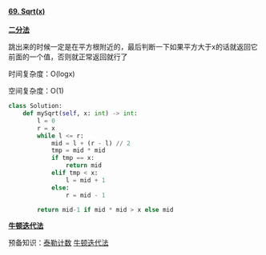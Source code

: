 #### [69. Sqrt(x)](https://leetcode-cn.com/problems/sqrtx/)

**[二分法](https://leetcode-cn.com/problems/sqrtx/solution/x-de-ping-fang-gen-by-leetcode-solution/)**

跳出来的时候一定是在平方根附近的，最后判断一下如果平方大于x的话就返回它前面的一个值，否则就正常返回就行了

时间复杂度：O(logx)

空间复杂度：O(1)

```python
class Solution:
    def mySqrt(self, x: int) -> int:
        l = 0
        r = x
        while l <= r:
            mid = l + (r - l) // 2
            tmp = mid * mid
            if tmp == x:
                return mid
            elif tmp < x:
                l = mid + 1
            else:
                r = mid - 1

        return mid-1 if mid * mid > x else mid
```

**[牛顿迭代法](https://leetcode-cn.com/problems/sqrtx/solution/x-de-ping-fang-gen-by-leetcode-solution/)**

预备知识：[泰勒计数](https://zh.wikipedia.org/wiki/%E6%B3%B0%E5%8B%92%E7%BA%A7%E6%95%B0) [牛顿迭代法](https://baike.baidu.com/item/%E7%89%9B%E9%A1%BF%E8%BF%AD%E4%BB%A3%E6%B3%95)
